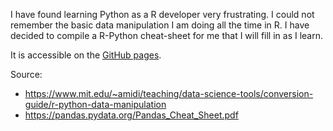 I have found learning Python as a R developer very frustrating. I could not remember the basic data manipulation I am doing all the time in R. I have decided to compile a R-Python cheat-sheet for me that I will fill in as I learn.

It is accessible on the [GitHub pages](https://yannsay.github.io/r-py-cheatsheet/).

Source:
- https://www.mit.edu/~amidi/teaching/data-science-tools/conversion-guide/r-python-data-manipulation
- https://pandas.pydata.org/Pandas_Cheat_Sheet.pdf